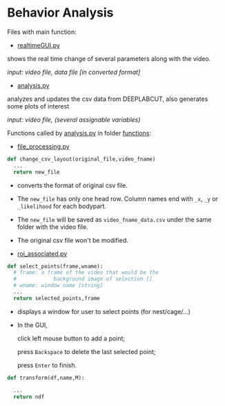 # Behavior Analysis

Files with main function:

+  [realtimeGUI.py](realtimeGUI.py) 

  shows the real time change of several parameters along with the video.

  *input: video file, data file [in converted format]*

+  [analysis.py](analysis.py) 

  analyzes and updates the csv data from DEEPLABCUT, also generates some plots of interest

  *input: video file, (several assignable variables)*

Functions called by  [analysis.py](analysis.py) in folder [functions](functions):

+  [file_processing.py](functions/file_processing.py) 

  ```py
  def change_csv_layout(original_file,video_fname)
    ...
    return new_file
  ```

  + converts the format of original  csv file.
  + The `new_file` has only one head row. Column names end with `_x`, `_y` or `_likelihood` for each bodypart.
  + The `new_file` will be saved as `video_fname_data.csv` under the same folder with the video file.
  + The original csv file won't be modified.

+  [roi_associated.py](functions/roi_associated.py) 

  ```py
  def select_points(frame,wname):  
    # frame: a frame of the video that would be the 	 
    # 			 background image of selection []
    # wname: window name [string]
    ...
    return selected_points,frame
  ```

  + displays a window for user to select points (for nest/cage/...)

  + In the GUI, 

    click left mouse button to add a point;

    press `Backspace` to delete the last selected point;

    press `Enter` to finish.

  ```py
  def transform(df,name,M):
  
    ...
    return ndf
  ```

